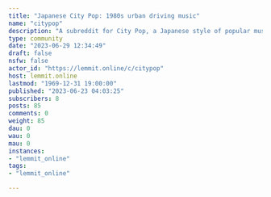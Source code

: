 ```yaml
---
title: "Japanese City Pop: 1980s urban driving music" 
name: "citypop"
description: "A subreddit for City Pop, a Japanese style of popular music originating in the 1980s."
type: community
date: "2023-06-29 12:34:49"
draft: false
nsfw: false
actor_id: "https://lemmit.online/c/citypop"
host: lemmit.online
lastmod: "1969-12-31 19:00:00"
published: "2023-06-23 04:03:25"
subscribers: 8
posts: 85
comments: 0
weight: 85
dau: 0
wau: 0
mau: 0
instances:
- "lemmit_online"
tags: 
- "lemmit_online"

---
```


